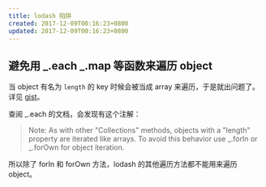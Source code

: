 ```yaml
---
title: lodash 陷阱
created: 2017-12-09T00:16:23+0800
updated: 2017-12-09T00:16:23+0800
---
```



## 避免用 _.each _.map 等函数来遍历 object

当 object 有名为 `length` 的 key 时候会被当成 array 来遍历，于是就出问题了。
详见 [gist](https://gist.github.com/adoyle-h/2e13e4668c7df54c04c1a551d14d98b9)。

查阅 _.each 的文档，会发现有这个注解：

> Note: As with other "Collections" methods, objects with a "length" property are iterated like arrays. To avoid this behavior use _.forIn or _.forOwn for object iteration.

所以除了 forIn 和 forOwn 方法，lodash 的其他遍历方法都不能用来遍历 object。
